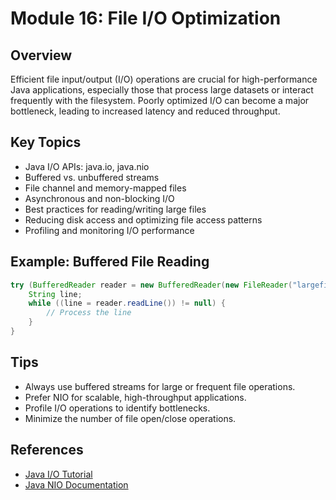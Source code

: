 # Module 16: File I/O Optimization

## Overview

Efficient file input/output (I/O) operations are crucial for high-performance Java applications, especially those that process large datasets or interact frequently with the filesystem. Poorly optimized I/O can become a major bottleneck, leading to increased latency and reduced throughput.

## Key Topics

- Java I/O APIs: java.io, java.nio
- Buffered vs. unbuffered streams
- File channel and memory-mapped files
- Asynchronous and non-blocking I/O
- Best practices for reading/writing large files
- Reducing disk access and optimizing file access patterns
- Profiling and monitoring I/O performance

## Example: Buffered File Reading

```java
try (BufferedReader reader = new BufferedReader(new FileReader("largefile.txt"))) {
    String line;
    while ((line = reader.readLine()) != null) {
        // Process the line
    }
}
```



## Tips

- Always use buffered streams for large or frequent file operations.
- Prefer NIO for scalable, high-throughput applications.
- Profile I/O operations to identify bottlenecks.
- Minimize the number of file open/close operations.

## References

- [Java I/O Tutorial](https://docs.oracle.com/javase/tutorial/essential/io/)
- [Java NIO Documentation](https://docs.oracle.com/javase/8/docs/api/java/nio/package-summary.html)
